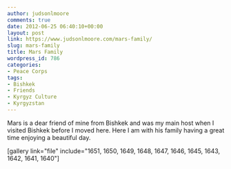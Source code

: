 ```yaml
---
author: judsonlmoore
comments: true
date: 2012-06-25 06:40:10+00:00
layout: post
link: https://www.judsonlmoore.com/mars-family/
slug: mars-family
title: Mars Family
wordpress_id: 786
categories:
- Peace Corps
tags:
- Bishkek
- Friends
- Kyrgyz Culture
- Kyrgyzstan
---
```


Mars is a dear friend of mine from Bishkek and was my main host when I visited Bishkek before I moved here. Here I am with his family having a great time enjoying a beautiful day.

[gallery link="file" include="1651, 1650, 1649, 1648, 1647, 1646, 1645, 1643, 1642, 1641, 1640"]
